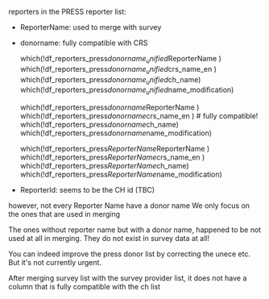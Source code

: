 reporters in the PRESS reporter list:

- ReporterName: used to merge with survey
- donorname: fully compatible with CRS

  which(!df_reporters_press$donorname_unified  %in% df_reporters$ReporterName )
  which(!df_reporters_press$donorname_unified  %in% df_reporters$crs_name_en )
  which(!df_reporters_press$donorname_unified  %in% df_reporters$ch_name)
  which(!df_reporters_press$donorname_unified  %in% df_reporters$name_modification)
  
  which(!df_reporters_press$donorname  %in% df_reporters$ReporterName )
  which(!df_reporters_press$donorname  %in% df_reporters$crs_name_en ) # fully compatible!
  which(!df_reporters_press$donorname  %in% df_reporters$ch_name)
  which(!df_reporters_press$donorname  %in% df_reporters$name_modification)
  
  which(!df_reporters_press$ReporterName  %in% df_reporters$ReporterName )
  which(!df_reporters_press$ReporterName   %in% df_reporters$crs_name_en )
  which(!df_reporters_press$ReporterName   %in% df_reporters$ch_name)
  which(!df_reporters_press$ReporterName   %in% df_reporters$name_modification)

- ReporterId: seems to be the CH id (TBC)

however, not every Reporter Name have a donor name
We only focus on the ones that are used in merging

The ones without reporter name but with a donor name, happened to be not used at all in merging. 
They do not exist in survey data at all!


You can indeed improve the press donor list by correcting the unece etc. But it's not currently urgent. 

After merging survey list with the survey provider list, it does not have a column that is fully compatible with the ch list




